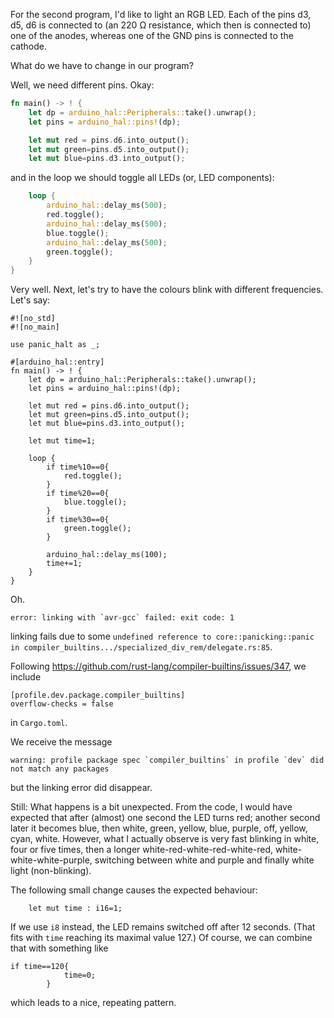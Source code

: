 
For the second program, I'd like to light an RGB LED. Each of the pins d3, d5, d6 is connected to (an 220 Ω resistance, which then is connected to)
one of the anodes, whereas one of the GND pins is connected to the cathode. 

What do we have to change in our program? 

Well, we need different pins. Okay: 


```rust 
fn main() -> ! {
    let dp = arduino_hal::Peripherals::take().unwrap();
    let pins = arduino_hal::pins!(dp);

    let mut red = pins.d6.into_output();
    let mut green=pins.d5.into_output();
    let mut blue=pins.d3.into_output();
```

and in the loop we should toggle all LEDs (or, LED components): 

```rust 
    loop {
        arduino_hal::delay_ms(500);
        red.toggle();
        arduino_hal::delay_ms(500);
        blue.toggle();
        arduino_hal::delay_ms(500);
        green.toggle();
    }
}
```

Very well. Next, let's try to have the colours blink with different frequencies. Let's say: 


``` 
#![no_std]
#![no_main]

use panic_halt as _;

#[arduino_hal::entry]
fn main() -> ! {
    let dp = arduino_hal::Peripherals::take().unwrap();
    let pins = arduino_hal::pins!(dp);

    let mut red = pins.d6.into_output();
    let mut green=pins.d5.into_output();
    let mut blue=pins.d3.into_output();

    let mut time=1;

    loop {
        if time%10==0{
            red.toggle();
        }
        if time%20==0{
            blue.toggle();
        }
        if time%30==0{
            green.toggle();
        }

        arduino_hal::delay_ms(100);
        time+=1;
    }
}
``` 

Oh. 

```
error: linking with `avr-gcc` failed: exit code: 1
```
linking fails due to some `undefined reference to core::panicking::panic in compiler_builtins.../specialized_div_rem/delegate.rs:85`. 

Following 
https://github.com/rust-lang/compiler-builtins/issues/347, we include 
```
[profile.dev.package.compiler_builtins]
overflow-checks = false
``` 
in `Cargo.toml`. 

We receive the message 
```
warning: profile package spec `compiler_builtins` in profile `dev` did not match any packages
```
but the linking error did disappear.

Still: What happens is a bit unexpected. From the code, I would have expected that after (almost) one second the LED turns red; another second later
it becomes blue, then white, green, yellow, blue, purple, off, yellow, cyan, white. 
However, what I actually observe is very fast blinking in white, four or five times, then a longer white-red-white-red-white-red,
white-white-white-purple, switching between white and purple and finally white light (non-blinking). 

The following small change causes the expected behaviour: 
```
    let mut time : i16=1;
```

If we use `i8` instead, the LED remains switched off after 12 seconds. (That fits with `time` reaching its maximal value 127.) Of course, we can
combine that with something like 
```
if time==120{
            time=0;
        }
```
which leads to a nice, repeating pattern. 

